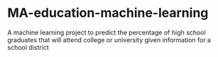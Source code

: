 # MA-education-machine-learning
A machine learning project to predict the percentage of high school graduates that will attend college or university given information for a school district
